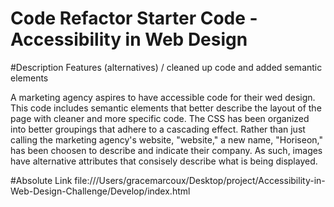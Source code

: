 # Code Refactor Starter Code - Accessibility in Web Design 

#Description
Features (alternatives) / cleaned up code and added semantic elements 

A marketing agency aspires to have accessible code for their wed design. This code includes semantic elements that better describe the layout of the page with cleaner and more specific code. The CSS has been organized into better groupings that adhere to a cascading effect. Rather than just calling the marketing agency's website, "website," a new name, "Horiseon," has been choosen to describe and indicate their company. As such, images have alternative attributes that consisely describe what is being displayed. 

#Absolute Link
file:///Users/gracemarcoux/Desktop/project/Accessibility-in-Web-Design-Challenge/Develop/index.html
